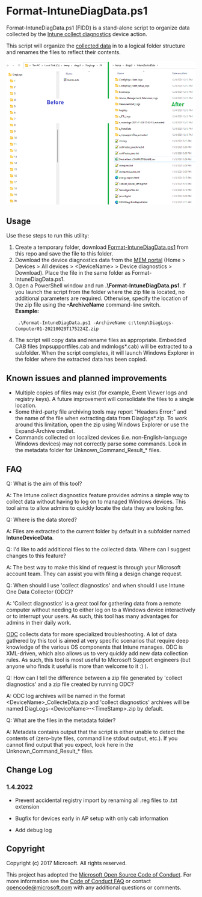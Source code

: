 # Format-IntuneDiagData.ps1

Format-IntuneDiagData.ps1 (FIDD) is a stand-alone script to organize data collected by the [Intune collect diagnostics](https://docs.microsoft.com/en-us/mem/intune/remote-actions/collect-diagnostics) device action.

This script will organize the [collected data](https://docs.microsoft.com/en-us/mem/intune/remote-actions/collect-diagnostics#data-collected) in to a logical folder structure and renames the files to reflect their contents.

![FIDD output](https://github.com/markstan/Format-IntuneDiagData/blob/main/FIDD.png)

## Usage

Use these steps to run this utility:

1. Create a temporary folder, download [Format-IntuneDiagData.ps1](https://raw.githubusercontent.com/markstan/Format-IntuneDiagData/master/Format-IntuneDiagData.ps1) from this repo and save the file to this folder.
1. Download the device diagnostics data from the [MEM portal](https://endpoint.microsoft.com/#blade/Microsoft_Intune_DeviceSettings/DevicesMenu/mDMDevicesPreview) (Home &gt; Devices &gt; All devices &gt; &lt;DeviceName&gt; &gt; Device diagnostics &gt; Download).  Place the file in the same folder as Format-IntuneDiagData.ps1.
1. Open a PowerShell window and run **.\Format-IntuneDiagData.ps1**.  If you launch the script from the folder where the zip file is located, no additional parameters are required.  Otherwise, specify the location of the zip file using the **-ArchiveName**  command-line switch.  
**Example:**
    ```powershell-interactive
     .\Format-IntuneDiagData.ps1 -ArchiveName c:\temp\DiagLogs-Computer01-20210029T175224Z.zip
    ```
1. The script will copy data and rename files as appropriate.  Embedded CAB files (mpsupportfiles.cab and mdmlogs*.cab) will be extracted to a subfolder.  When the script completes, it will launch Windows Explorer in the folder where the  extracted data has been copied.



## Known issues and planned improvements
 
* Multiple copies of files may exist (for example, Event Viewer logs and registry keys).  A future improvement will consolidate the files to a single location.
* Some third-party file archiving tools may report "Headers Error:" and the name of the file when extracting data from Diaglogs*.zip.  To work around this limitation, open the zip using Windows Explorer or use the Expand-Archive cmdlet.
* Commands collected on localized devices (i.e. non-English-language Windows devices) may not correctly parse some commands.  Look in the metadata folder for Unknown_Command_Result_* files.

   
## FAQ


Q: What is the aim of this tool?

A: The Intune collect diagnostics feature provides admins a simple way to collect data without having to log on to managed Windows devices.  This tool aims to allow admins to quickly locate the data they are looking for.

Q: Where is the data stored?

A: Files are extracted to the current folder by default in a subfolder named **IntuneDeviceData**.

Q:  I'd like to add additional files to the collected data.  Where can I suggest changes to this feature?

A:  The best way to make this kind of request is through your Microsoft account team.  They can assist you with filing a design change request.

Q: When should I use 'collect diagnostics' and when should I use Intune One Data Collector (ODC)?

A: 'Collect diagnostics' is a great tool for gathering data from a remote computer without needing to either log on to a Windows device interactively or to interrupt your users.  As such, this tool has many advantages for admins in their daily work.

[ODC](https://github.com/markstan/IntuneOneDataCollector) collects data for more specialized troubleshooting.  A lot of data gathered by this tool is aimed at very specific scenarios that require deep knowledge of the various OS components that Intune manages.  ODC is XML-driven, which also allows us to very quickly add new data collection rules.  As such, this tool is most useful to Microsoft Support engineers (but anyone who finds it useful is more than welcome to it :) ).

Q: How can I tell the difference between a zip file generated by 'collect diagnostics' and a zip file created by running ODC?

A: ODC log archives will be named in the format &lt;DeviceName&gt;_CollecteData.zip and 'collect diagnostics' archives will be named DiagLogs-&lt;DeviceName&gt;-&lt;TimeStamp&gt;.zip by default.

Q: What are the files in the metadata folder?

A: Metadata contains output that the script is either unable to detect the contents of (zero-byte files, command line stdout output, etc.). If you cannot find output that you expect, look here in the Unknown_Command_Result_* files.

## Change Log

### 1.4.2022

* Prevent accidental registry import by renaming all .reg files to .txt extension

* Bugfix for devices early in AP setup with only cab information

* Add debug log

## Copyright

Copyright (c) 2017 Microsoft. All rights reserved.

This project has adopted the [Microsoft Open Source Code of Conduct](https://opensource.microsoft.com/codeofconduct/). For more information see the [Code of Conduct FAQ](https://opensource.microsoft.com/codeofconduct/faq/) or contact [opencode@microsoft.com](mailto:opencode@microsoft.com) with any additional questions or comments.

